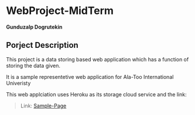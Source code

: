 # WebProject-MidTerm

**Gunduzalp Dogrutekin**

## Porject Description

This project is a data storing based web application which has a function of storing the data given.

It is a sample representetive web application for Ala-Too International Univeristy

This web applciation uses Heroku as its storage cloud service and the link:
> Link: [Sample-Page](https://alatooweb204.herokuapp.com)
